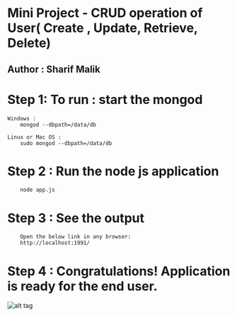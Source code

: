 # Mini Project - CRUD operation of User( Create , Update, Retrieve, Delete)
## Author : Sharif Malik

# Step 1: To run : start the mongod  

	Windows : 
        mongod --dbpath=/data/db
	        
	Linux or Mac OS : 
        sudo mongod --dbpath=/data/db
        
# Step 2 : Run the node js application 
        node app.js
        
        
# Step 3 : See the output
        Open the below link in any browser:
        http://localhost:1991/

# Step 4 : Congratulations! Application is ready for the end user.

![alt tag](https://github.com/virtualSharif/gettingMEAN/blob/master/project/ouput_img/output_landing_page.png)

